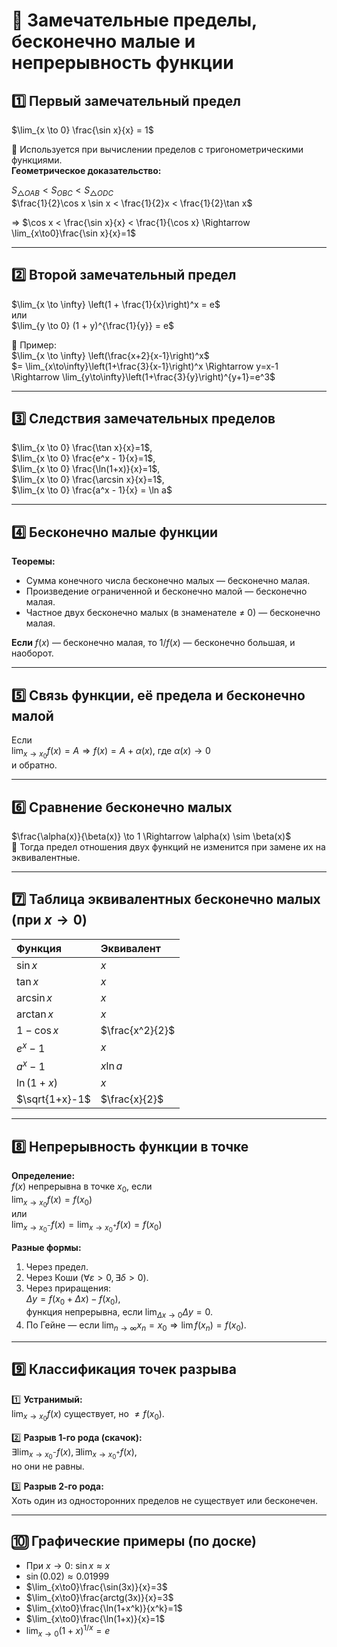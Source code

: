 # 🧮 Замечательные пределы, бесконечно малые и непрерывность функции

## 1️⃣ Первый замечательный предел
$\lim_{x \to 0} \frac{\sin x}{x} = 1$

📘 Используется при вычислении пределов с тригонометрическими функциями.  
**Геометрическое доказательство:**

$S_{\triangle OAB} < S_{OBC} < S_{\triangle ODC}$  
$\frac{1}{2}\cos x \sin x < \frac{1}{2}x < \frac{1}{2}\tan x$

⇒ $\cos x < \frac{\sin x}{x} < \frac{1}{\cos x} \Rightarrow \lim_{x\to0}\frac{\sin x}{x}=1$

---
 
## 2️⃣ Второй замечательный предел
$\lim_{x \to \infty} \left(1 + \frac{1}{x}\right)^x = e$  
или  
$\lim_{y \to 0} (1 + y)^{\frac{1}{y}} = e$

📘 Пример:  
$\lim_{x \to \infty} \left(\frac{x+2}{x-1}\right)^x$  
$= \lim_{x\to\infty}\left(1+\frac{3}{x-1}\right)^x \Rightarrow y=x-1 \Rightarrow \lim_{y\to\infty}\left(1+\frac{3}{y}\right)^{y+1}=e^3$

---

## 3️⃣ Следствия замечательных пределов
$\lim_{x \to 0} \frac{\tan x}{x}=1$,  
$\lim_{x \to 0} \frac{e^x - 1}{x}=1$,  
$\lim_{x \to 0} \frac{\ln(1+x)}{x}=1$,  
$\lim_{x \to 0} \frac{\arcsin x}{x}=1$,  
$\lim_{x \to 0} \frac{a^x - 1}{x} = \ln a$

---

## 4️⃣ Бесконечно малые функции

**Теоремы:**
- Сумма конечного числа бесконечно малых — бесконечно малая.  
- Произведение ограниченной и бесконечно малой — бесконечно малая.  
- Частное двух бесконечно малых (в знаменателе ≠ 0) — бесконечно малая.

**Если** $f(x)$ — бесконечно малая, то $1/f(x)$ — бесконечно большая, и наоборот.

---

## 5️⃣ Связь функции, её предела и бесконечно малой
Если  
$\lim_{x\to x_0} f(x)=A \Rightarrow f(x)=A+\alpha(x)$, где $\alpha(x)\to0$  
и обратно.

---

## 6️⃣ Сравнение бесконечно малых
$\frac{\alpha(x)}{\beta(x)} \to 1 \Rightarrow \alpha(x) \sim \beta(x)$  
📘 Тогда предел отношения двух функций не изменится при замене их на эквивалентные.

---

## 7️⃣ Таблица эквивалентных бесконечно малых (при $x\to0$)
| Функция | Эквивалент |
|:--|:--|
| $\sin x$ | $x$ |
| $\tan x$ | $x$ |
| $\arcsin x$ | $x$ |
| $\arctan x$ | $x$ |
| $1-\cos x$ | $\frac{x^2}{2}$ |
| $e^x-1$ | $x$ |
| $a^x - 1$ | $x\ln a$ |
| $\ln(1+x)$ | $x$ |
| $\sqrt{1+x}-1$ | $\frac{x}{2}$ |

---

## 8️⃣ Непрерывность функции в точке

**Определение:**  
$f(x)$ непрерывна в точке $x_0$, если  
$\lim_{x\to x_0} f(x) = f(x_0)$  
или  
$\lim_{x\to x_0^-} f(x) = \lim_{x\to x_0^+} f(x) = f(x_0)$

**Разные формы:**
1. Через предел.  
2. Через Коши ($\forall \varepsilon > 0, \exists \delta > 0$).  
3. Через приращения:  
   $\Delta y = f(x_0+\Delta x)-f(x_0)$,  
   функция непрерывна, если $\lim_{\Delta x\to0} \Delta y = 0$.  
4. По Гейне — если $\lim_{n\to\infty}x_n=x_0 \Rightarrow \lim f(x_n)=f(x_0)$.

---

## 9️⃣ Классификация точек разрыва

1️⃣ **Устранимый:**  
$\lim_{x\to x_0} f(x)$ существует, но $\ne f(x_0)$.

2️⃣ **Разрыв 1-го рода (скачок):**  
$\exists \lim_{x\to x_0^-}f(x), \exists \lim_{x\to x_0^+}f(x)$,  
но они не равны.

3️⃣ **Разрыв 2-го рода:**  
Хоть один из односторонних пределов не существует или бесконечен.

---

## 🔟 Графические примеры (по доске)
- При $x\to0$: $\sin x \approx x$
- $\sin(0.02) \approx 0.01999$
- $\lim_{x\to0}\frac{\sin(3x)}{x}=3$
- $\lim_{x\to0}\frac{arctg(3x)}{x}=3$
- $\lim_{x\to0}\frac{\ln(1+x^k)}{x^k}=1$
- $\lim_{x\to0}\frac{\ln(1+x)}{x}=1$
- $\lim_{x\to0}(1+x)^{1/x}=e$
